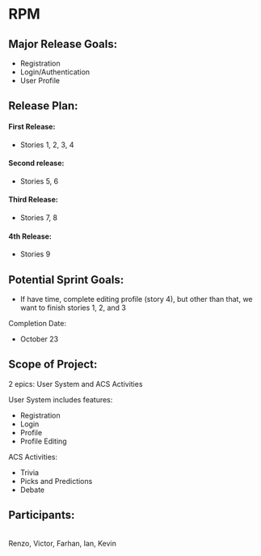 # RPM

## Major Release Goals:



*   Registration
*   Login/Authentication
*   User Profile


## Release Plan:


#### First Release:



*   Stories 1, 2, 3, 4


#### Second release:



*   Stories 5, 6


#### Third Release:



*   Stories 7, 8


#### 4th Release:



*   Stories 9


## Potential Sprint Goals:



*   If have time, complete editing profile (story 4), but other than that, we want to finish stories 1, 2, and 3

Completion Date:



*   October 23


## Scope of Project:

2 epics: User System and ACS Activities

User System includes features:



*   Registration
*   Login
*   Profile
*   Profile Editing

ACS Activities:



*   Trivia
*   Picks and Predictions
*   Debate


## Participants:

 \
Renzo, Victor, Farhan, Ian, Kevin
